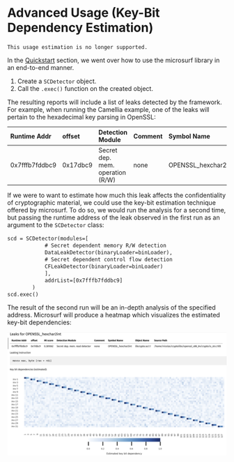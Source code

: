 # Advanced Usage (Key-Bit Dependency Estimation)

```{note}
This usage estimation is no longer supported.
```

In the [Quickstart](quickstart.md) section, we went over how to use the microsurf library in an end-to-end manner.

1. Create a `SCDetector` object.
2. Call the `.exec()` function on the created object.

The resulting reports will include a list of leaks detected by the framework. For example, when running the Camellia example, one of the leaks will pertain to the hexadecimal key parsing in OpenSSL:

| Runtime Addr   | offset   | Detection Module                 | Comment   | Symbol Name         | Object Name      | Source Path                                                |
|:---------------|:---------|:---------------------------------|:----------|:--------------------|:-----------------|:-----------------------------------------------------------|
| 0x7fffb7fddbc9 | 0x17dbc9 | Secret dep. mem. operation (R/W) | none      | OPENSSL_hexchar2int | libcrypto.so.1.1 | /home/nicolas/cryptolibs/openssl_x86_64/crypto/o_str.c:105 |

If we were to want to estimate how much this leak affects the confidentiality of cryptographic material, we could use the key-bit estimation technique offered by microsurf. To do so, we would run the analysis for a second time, but passing the runtime address of the leak observed in the first run as an argument to the `SCDetector` class:

```
scd = SCDetector(modules=[
            # Secret dependent memory R/W detection
            DataLeakDetector(binaryLoader=binLoader),
            # Secret dependent control flow detection
            CFLeakDetector(binaryLoader=binLoader)
            ],
            addrList=[0x7fffb7fddbc9]
        )
scd.exec()
```

The result of the second run will be an in-depth analysis of the specified address. Microsurf will produce a heatmap which visualizes the estimated key-bit dependencies:

![heatmap](figures/keydep.png)


